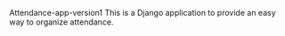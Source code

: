 Attendance-app-version1
This is a Django application to provide an easy way to organize attendance.

 
